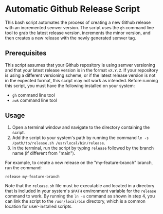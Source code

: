 # Automatic Github Release Script

This bash script automates the process of creating a new Github release with an incremented semver version. The script uses the `gh` command line tool to grab the latest release version, increments the minor version, and then creates a new release with the newly generated semver tag.

## Prerequisites
This script assumes that your Github repository is using semver versioning and that your latest release version is in the format `vX.Y.Z`. If your repository is using a different versioning scheme, or if the latest release version is not in the expected format, this script may not work as intended.
Before running this script, you must have the following installed on your system:

- `gh` command line tool
- `awk` command line tool

## Usage

1. Open a terminal window and navigate to the directory containing the script.
2. Add the script to your system's path by running the command `ln -s /path/to/release.sh /usr/local/bin/release`.
3. In the terminal, run the script by typing `release` followed by the branch name (if different from "main").

For example, to create a new release on the "my-feature-branch" branch, run the command:

```bash
release my-feature-branch
```

Note that the `release.sh` file must be executable and located in a directory that is included in your system's `$PATH` environment variable for the `release` command to work. By running the `ln -s` command as shown in step 4, you can link the script to the `/usr/local/bin` directory, which is a common location for user-installed scripts.

